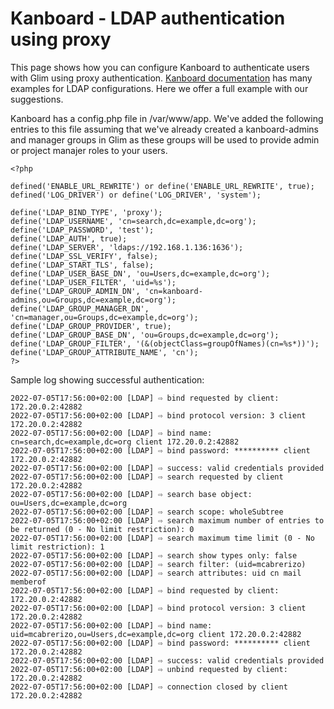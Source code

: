 # Kanboard - LDAP authentication using proxy

This page shows how you can configure Kanboard to authenticate users with Glim using proxy authentication. [Kanboard documentation](https://docs.kanboard.org/en/1.2.21/admin_guide/ldap_examples.html) has many examples for LDAP configurations. Here we offer a full example with our suggestions.

Kanboard has a config.php file in /var/www/app. We've added the following entries to this file assuming that we've already created a kanboard-admins and manager groups in Glim as these groups will be used to provide admin or project manajer roles to your users.

```(php)
<?php

defined('ENABLE_URL_REWRITE') or define('ENABLE_URL_REWRITE', true);
defined('LOG_DRIVER') or define('LOG_DRIVER', 'system');

define('LDAP_BIND_TYPE', 'proxy');
define('LDAP_USERNAME', 'cn=search,dc=example,dc=org');
define('LDAP_PASSWORD', 'test');
define('LDAP_AUTH', true);
define('LDAP_SERVER', 'ldaps://192.168.1.136:1636');
define('LDAP_SSL_VERIFY', false);
define('LDAP_START_TLS', false);
define('LDAP_USER_BASE_DN', 'ou=Users,dc=example,dc=org');
define('LDAP_USER_FILTER', 'uid=%s');
define('LDAP_GROUP_ADMIN_DN', 'cn=kanboard-admins,ou=Groups,dc=example,dc=org');
define('LDAP_GROUP_MANAGER_DN', 'cn=manager,ou=Groups,dc=example,dc=org');
define('LDAP_GROUP_PROVIDER', true);
define('LDAP_GROUP_BASE_DN', 'ou=Groups,dc=example,dc=org');
define('LDAP_GROUP_FILTER', '(&(objectClass=groupOfNames)(cn=%s*))');
define('LDAP_GROUP_ATTRIBUTE_NAME', 'cn');
?>
```

Sample log showing successful authentication:

```(bash)
2022-07-05T17:56:00+02:00 [LDAP] ⇨ bind requested by client: 172.20.0.2:42882
2022-07-05T17:56:00+02:00 [LDAP] ⇨ bind protocol version: 3 client 172.20.0.2:42882
2022-07-05T17:56:00+02:00 [LDAP] ⇨ bind name: cn=search,dc=example,dc=org client 172.20.0.2:42882
2022-07-05T17:56:00+02:00 [LDAP] ⇨ bind password: ********** client 172.20.0.2:42882
2022-07-05T17:56:00+02:00 [LDAP] ⇨ success: valid credentials provided
2022-07-05T17:56:00+02:00 [LDAP] ⇨ search requested by client 172.20.0.2:42882
2022-07-05T17:56:00+02:00 [LDAP] ⇨ search base object: ou=Users,dc=example,dc=org
2022-07-05T17:56:00+02:00 [LDAP] ⇨ search scope: wholeSubtree
2022-07-05T17:56:00+02:00 [LDAP] ⇨ search maximum number of entries to be returned (0 - No limit restriction): 0
2022-07-05T17:56:00+02:00 [LDAP] ⇨ search maximum time limit (0 - No limit restriction): 1
2022-07-05T17:56:00+02:00 [LDAP] ⇨ search show types only: false
2022-07-05T17:56:00+02:00 [LDAP] ⇨ search filter: (uid=mcabrerizo)
2022-07-05T17:56:00+02:00 [LDAP] ⇨ search attributes: uid cn mail memberof
2022-07-05T17:56:00+02:00 [LDAP] ⇨ bind requested by client: 172.20.0.2:42882
2022-07-05T17:56:00+02:00 [LDAP] ⇨ bind protocol version: 3 client 172.20.0.2:42882
2022-07-05T17:56:00+02:00 [LDAP] ⇨ bind name: uid=mcabrerizo,ou=Users,dc=example,dc=org client 172.20.0.2:42882
2022-07-05T17:56:00+02:00 [LDAP] ⇨ bind password: ********** client 172.20.0.2:42882
2022-07-05T17:56:00+02:00 [LDAP] ⇨ success: valid credentials provided
2022-07-05T17:56:00+02:00 [LDAP] ⇨ unbind requested by client: 172.20.0.2:42882
2022-07-05T17:56:00+02:00 [LDAP] ⇨ connection closed by client 172.20.0.2:42882
```
